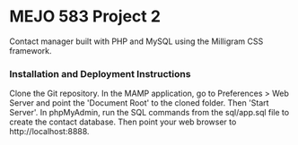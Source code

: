# MEJO 583 Project 2

Contact manager built with PHP and MySQL using the Milligram CSS framework.

### Installation and Deployment Instructions

Clone the Git repository.  In the MAMP application, go to Preferences > Web Server and point the 'Document Root' to the cloned folder.  Then 'Start Server'.  In phpMyAdmin, run the SQL commands from the sql/app.sql file to create the contact database.  Then point your web browser to http://localhost:8888.